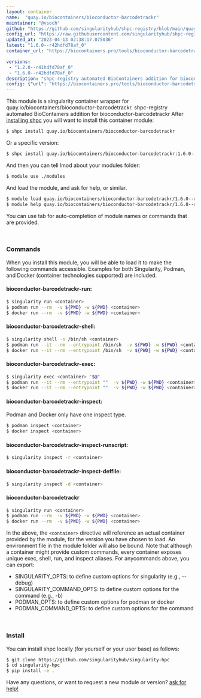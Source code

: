 ```yaml
---
layout: container
name:  "quay.io/biocontainers/bioconductor-barcodetrackr"
maintainer: "@vsoch"
github: "https://github.com/singularityhub/shpc-registry/blob/main/quay.io/biocontainers/bioconductor-barcodetrackr/container.yaml"
config_url: "https://raw.githubusercontent.com/singularityhub/shpc-registry/main/quay.io/biocontainers/bioconductor-barcodetrackr/container.yaml"
updated_at: "2023-04-13 02:38:17.075036"
latest: "1.6.0--r42hdfd78af_0"
container_url: "https://biocontainers.pro/tools/bioconductor-barcodetrackr"

versions:
 - "1.2.0--r41hdfd78af_0"
 - "1.6.0--r42hdfd78af_0"
description: "shpc-registry automated BioContainers addition for bioconductor-barcodetrackr"
config: {"url": "https://biocontainers.pro/tools/bioconductor-barcodetrackr", "maintainer": "@vsoch", "description": "shpc-registry automated BioContainers addition for bioconductor-barcodetrackr", "latest": {"1.6.0--r42hdfd78af_0": "sha256:a658721edee1c8ca237cf3670605072b9e25706b2745dc9dcceeecf273506f82"}, "tags": {"1.2.0--r41hdfd78af_0": "sha256:c920bd9215d067e9a186932f8659e1af1aada1a88c70129518b0af275239af16", "1.6.0--r42hdfd78af_0": "sha256:a658721edee1c8ca237cf3670605072b9e25706b2745dc9dcceeecf273506f82"}, "docker": "quay.io/biocontainers/bioconductor-barcodetrackr"}
---
```


This module is a singularity container wrapper for quay.io/biocontainers/bioconductor-barcodetrackr.
shpc-registry automated BioContainers addition for bioconductor-barcodetrackr
After [installing shpc](#install) you will want to install this container module:


```bash
$ shpc install quay.io/biocontainers/bioconductor-barcodetrackr
```

Or a specific version:

```bash
$ shpc install quay.io/biocontainers/bioconductor-barcodetrackr:1.6.0--r42hdfd78af_0
```

And then you can tell lmod about your modules folder:

```bash
$ module use ./modules
```

And load the module, and ask for help, or similar.

```bash
$ module load quay.io/biocontainers/bioconductor-barcodetrackr/1.6.0--r42hdfd78af_0
$ module help quay.io/biocontainers/bioconductor-barcodetrackr/1.6.0--r42hdfd78af_0
```

You can use tab for auto-completion of module names or commands that are provided.

<br>

### Commands

When you install this module, you will be able to load it to make the following commands accessible.
Examples for both Singularity, Podman, and Docker (container technologies supported) are included.

#### bioconductor-barcodetrackr-run:

```bash
$ singularity run <container>
$ podman run --rm  -v ${PWD} -w ${PWD} <container>
$ docker run --rm  -v ${PWD} -w ${PWD} <container>
```

#### bioconductor-barcodetrackr-shell:

```bash
$ singularity shell -s /bin/sh <container>
$ podman run --it --rm --entrypoint /bin/sh  -v ${PWD} -w ${PWD} <container>
$ docker run --it --rm --entrypoint /bin/sh  -v ${PWD} -w ${PWD} <container>
```

#### bioconductor-barcodetrackr-exec:

```bash
$ singularity exec <container> "$@"
$ podman run --it --rm --entrypoint ""  -v ${PWD} -w ${PWD} <container> "$@"
$ docker run --it --rm --entrypoint ""  -v ${PWD} -w ${PWD} <container> "$@"
```

#### bioconductor-barcodetrackr-inspect:

Podman and Docker only have one inspect type.

```bash
$ podman inspect <container>
$ docker inspect <container>
```

#### bioconductor-barcodetrackr-inspect-runscript:

```bash
$ singularity inspect -r <container>
```

#### bioconductor-barcodetrackr-inspect-deffile:

```bash
$ singularity inspect -d <container>
```



#### bioconductor-barcodetrackr

```bash
$ singularity run <container>
$ podman run --rm  -v ${PWD} -w ${PWD} <container>
$ docker run --rm  -v ${PWD} -w ${PWD} <container>
```


In the above, the `<container>` directive will reference an actual container provided
by the module, for the version you have chosen to load. An environment file in the
module folder will also be bound. Note that although a container
might provide custom commands, every container exposes unique exec, shell, run, and
inspect aliases. For anycommands above, you can export:

 - SINGULARITY_OPTS: to define custom options for singularity (e.g., --debug)
 - SINGULARITY_COMMAND_OPTS: to define custom options for the command (e.g., -b)
 - PODMAN_OPTS: to define custom options for podman or docker
 - PODMAN_COMMAND_OPTS: to define custom options for the command

<br>

### Install

You can install shpc locally (for yourself or your user base) as follows:

```bash
$ git clone https://github.com/singularityhub/singularity-hpc
$ cd singularity-hpc
$ pip install -e .
```

Have any questions, or want to request a new module or version? [ask for help!](https://github.com/singularityhub/singularity-hpc/issues)